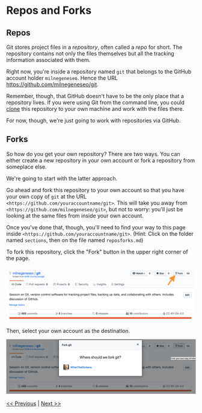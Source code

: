 # Repos and Forks

## Repos

Git stores project files in a *repository*, often called a *repo* for short. The repository contains not only the files themselves but all the tracking information associated with them.

Right now, you're inside a repository named `git` that belongs to the GitHub account holder `milnegeneseo`. Hence the URL <https://github.com/milnegeneseo/git>. 

Remember, though, that GitHub doesn't have to be the only place that a repository lives. If you were using Git from the command line, you could [clone](https://help.github.com/en/github/creating-cloning-and-archiving-repositories/cloning-a-repository-from-github) this repository to your own machine and work with the files there.

For now, though, we're just going to work with repositories via GitHub.

## Forks

So how do you get your own repository? There are two ways. You can either create a new repository in your own account or fork a repository from someplace else.

We're going to start with the latter approach.

Go ahead and fork this repository to your own account so that you have your own copy of `git` at the URL `<https://github.com/youraccountname/git>`. This will take you away from `<https://github.com/milnegeneseo/git>`, but not to worry: you'll just be looking at the same files from inside your own account.

Once you've done that, though, you'll need to find your way to this page inside `<https://github.com/youraccountname/git>`. (Hint: Click on the folder named `sections`, then on the file named `reposforks.md`)

To fork this repository, click the "Fork" button in the upper right corner of the page.

![To fork this repo, use the "Fork" button.](../images/forkrepo.png)

Then, select your own account as the destination.

![For the repo to your own account](../images/forkwhere.png)

[<< Previous](../README.md) | [Next >>](sandbox.md)

